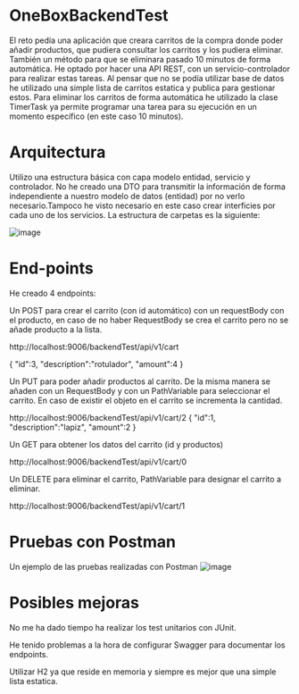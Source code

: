 # OneBoxBackendTest 

El reto pedía una aplicación que creara carritos de la compra donde poder añadir productos, que pudiera consultar los carritos y los pudiera eliminar. También un método para que se eliminara pasado 10 minutos de forma automática.
He optado por hacer una API REST, con un servicio-controlador para realizar estas tareas.
Al pensar que no se podía utilizar base de datos he utilizado una simple lista de carritos estatica y publica para gestionar estos.
Para eliminar los carritos de forma automática he utilizado la clase TimerTask ya permite programar una tarea para su ejecución en un momento específico (en este caso 10 minutos).



# Arquitectura

Utilizo una estructura básica con capa modelo entidad, servicio y controlador.
No he creado una DTO para transmitir la información de forma independiente a nuestro modelo de datos (entidad) por no verlo necesario.Tampoco he visto necesario en este caso crear interficies por cada uno de los servicios.
La estructura de carpetas es la siguiente:

![image](https://user-images.githubusercontent.com/123003363/222770189-5edf299b-4ada-4d06-bfdc-d52bc1baaacd.png)


# End-points

He creado 4 endpoints:

Un POST para crear el carrito (con id automático) con un requestBody con el producto, en caso de no haber RequestBody se crea el carrito pero no se añade producto a la lista.

http://localhost:9006/backendTest/api/v1/cart

{
    "id":3,
    "description":"rotulador",
    "amount":4
}

Un PUT para poder añadir productos al carrito. De la misma manera se añaden con un RequestBody y con un PathVariable para seleccionar el carrito. En caso de existir el objeto en el carrito se incrementa la cantidad.

http://localhost:9006/backendTest/api/v1/cart/2
{
    "id":1,
    "description":"lapiz",
    "amount":2
}

Un GET para obtener los datos del carrito (id y productos) 

http://localhost:9006/backendTest/api/v1/cart/0

Un DELETE para eliminar el carrito, PathVariable para designar el carrito a eliminar. 

http://localhost:9006/backendTest/api/v1/cart/1


# Pruebas con Postman

Un ejemplo de las pruebas realizadas con  Postman
![image](https://user-images.githubusercontent.com/123003363/222769909-5fc7b166-7359-4813-b0fc-e12a93efbfc2.png)


# Posibles mejoras

No me ha dado tiempo ha realizar los test unitarios con JUnit.

He tenido problemas a la hora de configurar Swagger para documentar los endpoints.

Utilizar H2 ya que reside en memoria y siempre es mejor que una simple lista estatica.
